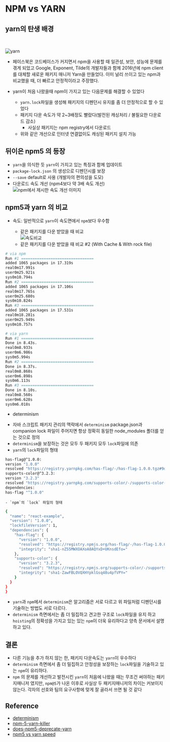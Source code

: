 # NPM vs YARN



## yarn의 탄생 배경 
<br/>

![yarn](https://ih0.redbubble.net/image.270043317.1488/flat,800x800,070,f.jpg)

- 페이스북은 코드베이스가 커지면서 npm을 사용할 때 일관성, 보안, 성능에 문제를 겪게 되었고 Google, Exponent, Tilde의 개발자들과 함께 2016년에 npm client를 대체할 새로운 패키지 매니저 Yarn을 만들었다. 이미 널리 쓰이고 있는 npm과 비교했을 때, 더 빠르고 안정적이라고 주장했다.

- yarn이 처음 나왔을때 npm이 가지고 있는 다음문제를 해결할 수 있었다
	- `yarn.lock`파일을 생성해 패키지의 디펜던시 유지를 좀 더 안정적으로 할 수 있었다
	- 패키지 다운 속도가 약 2~3배정도 빨랐다(발전된 캐싱처리 / 불필요한 다운로드 감소)
		- 사실상 패키지는 npm registry에서 다운로드 
	- 위와 같은 개선으로 인터넷 연결없이도 캐싱된 패키지 설치 가능

## 뒤이은 npm5 의 등장 
- `yarn`을 의식한 듯 `yarn`이 가지고 있는 특징과 함께 업데이트
- `package-lock.json` 의 생성으로 디펜던시를 보장 
- `--save` default로 사용 (개발자의 편의성을 도모)
- 다운로드 속도 개선 (npm4보다 약 3배 속도 개선)
![npm에서 제시한 속도 개선 이미지](https://cdn-images-1.medium.com/max/2000/0*K1Wb1ERhtAHLRG0m.)

## npm5과 yarn 의 비교 
 * 속도: 일반적으로 `yarn`이 속도면에서 `npm`보다 우수함

	- 같은 패키지를 다운 받았을 때 비교  
  ![속도비교](https://cdn-images-1.medium.com/max/1600/1*lYNSr1oI_PE6umJuOVgxmA.png)
  	- 같은 패키지를 다운 받았을 때 비교 #2 (With Cache & With rock file)
	
  
```sh
# via npm 
Run #1 ================================
added 1065 packages in 17.319s
real0m17.991s
user0m25.921s
sys0m10.794s
Run #2 ================================
added 1065 packages in 17.106s
real0m17.765s
user0m25.680s
sys0m10.824s
Run #3 ================================
added 1065 packages in 17.531s
real0m18.281s
user0m25.949s
sys0m10.757s
```

```sh
# via yarn 
Run #1 ================================
Done in 8.43s.
real0m8.933s
user0m6.986s
sys0m5.994s
Run #2 ================================
Done in 8.37s.
real0m8.868s
user0m6.898s
sys0m6.113s
Run #3 ================================
Done in 8.10s.
real0m8.560s
user0m6.628s
sys0m6.018s
```
 * determinism
  - 자바 스크립트 패키지 관리의 맥락에서 `determinism` package.json과 companion lock 파일이 주어지면 항상 정확히 동일한 node_modules 폴더를 얻는 것으로 정의
  - `determinism`을 보장하는 것은 모두 두 패키지 모두 `lock`파일에 의존
  - `yarn`의 `lock`파일의 형태 

```sh
has-flag@^1.0.0:
version "1.0.0"
resolved "https://registry.yarnpkg.com/has-flag/-/has-flag-1.0.0.tgz#9d9e793165ce017a00f00418c43f942a7b1d11fa"
supports-color@^3.2.3:
version "3.2.3"
resolved "https://registry.yarnpkg.com/supports-color/-/supports-color-3.2.3.tgz#65ac0504b3954171d8a64946b2ae3cbb8a5f54f6"
dependencies:
has-flag "^1.0.0" 
```  
	- `npm`의 `lock` 파일의 형태 
	  
```sh
{
  "name": "react-example",
  "version": "1.0.0",
  "lockfileVersion": 1,
  "dependencies": {
    "has-flag": {
      "version": "1.0.0",
      "resolved": "https://registry.npmjs.org/has-flag/-/has-flag-1.0.0.tgz",
      "integrity": "sha1-nZ55MWXOAXoA8AQYxD+UKnsdEfo="
    },
    "supports-color": {
      "version": "3.2.3",
      "resolved": "https://registry.npmjs.org/supports-color/-/supports-color-3.2.3.tgz",
      "integrity": "sha1-ZawFBLOVQXHYpklGsq48u4pfVPY="
    }
  }
}
}
```

 - `yarn`과 `npm`에서 `determinism`은 알고리즘은 서로 다르고 위 파일처럼 디펜던시를 기술하는 방법도 서로 다르다.
 -  `determinism` 측면에서는 좀 더 밀집하고 견고한 구조로 `lock`파일을 유지 하고 `hoisting`의 정확성을 가지고 있는 있는 `npm`이 더욱 유리하다고 양측 문서에서 설명하고 있다.



## 결론
- 다른 기능을 추가 하지 않는 한, 패키지 다운속도는 `yarn`이 우수하다
- `determinism` 측면에서 좀 더 밀집하고 안정성을 보장하는 `lock`파일을 기술하고 있는 `npm`이 유리하다.
- `npm` 의 문제를 개선하고 발전시킨 `yarn`이 처음에 나왔을 때는 무조건 써야하는 패키지매니저 였지만, `npm@5`가 나온 이후로 사실상 두 패키지매니저의 차이는 커보이지 않는다. 각자의 선호와 팀의 요구사항에 맞게 잘 골라서 쓰면 될 것 같다

## Reference

- [determinism](https://yarnpkg.com/blog/2017/05/31/determinism/)
- [npm-5-yarn-killer](https://medium.com/netscape/npm-5-yarn-killer-ba69737b24d0)
- [does-npm5-deprecate-yarn](https://blog.scottlogic.com/2017/06/06/does-npm5-deprecate-yarn.html)
- [npm5 vs yarn speed](https://blog.oharagroup.net/npm-v5-3-0-vs-yarn-0-27-5-speed-c9d3be07b557)

